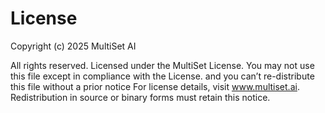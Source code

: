 # License

Copyright (c) 2025 MultiSet AI

All rights reserved.
Licensed under the MultiSet License. You may not use this file except in compliance with the License. and you can’t re-distribute this file without a prior notice
For license details, visit www.multiset.ai.
Redistribution in source or binary forms must retain this notice.

